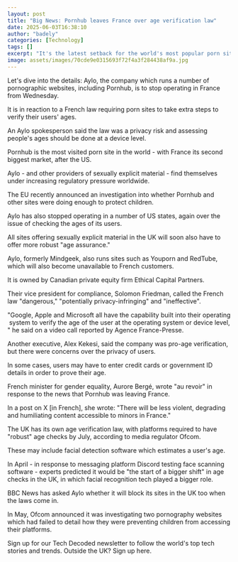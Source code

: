 ```yaml
---
layout: post
title: "Big News: Pornhub leaves France over age verification law"
date: 2025-06-03T16:38:10
author: "badely"
categories: [Technology]
tags: []
excerpt: "It's the latest setback for the world's most popular porn site, which is also under investigation by the EU."
image: assets/images/70cde9e0315693f72f4a3f284438af9a.jpg
---
```


Let's dive into the details: Aylo, the company which runs a number of pornographic websites, including Pornhub, is to stop operating in France from Wednesday.

It is in reaction to a French law requiring porn sites to take extra steps to verify their users' ages.

An Aylo spokesperson said the law was a privacy risk and assessing people's ages should be done at a device level.

Pornhub is the most visited porn site in the world - with France its second biggest market, after the US.

Aylo - and other providers of sexually explicit material - find themselves under increasing regulatory pressure worldwide.

The EU recently announced an investigation into whether Pornhub and other sites were doing enough to protect children.

Aylo has also stopped operating in a number of US states, again over the issue of checking the ages of its users.

All sites offering sexually explicit material in the UK will soon also have to offer more robust "age assurance."

Aylo, formerly Mindgeek, also runs sites such as Youporn and RedTube, which will also become unavailable to French customers.

It is owned by Canadian private equity firm Ethical Capital Partners. 

Their vice president for compliance, Solomon Friedman, called the French law "dangerous," "potentially privacy-infringing" and "ineffective".

"Google, Apple and Microsoft all have the capability built into their operating system to verify the age of the user at the operating system or device level," he said on a video call reported by Agence France-Presse. 

Another executive, Alex Kekesi, said the company was pro-age verification, but there were concerns over the privacy of users.

In some cases, users may have to enter credit cards or government ID details in order to prove their age.

French minister for gender equality, Aurore Bergé, wrote "au revoir" in response to the news that Pornhub was leaving France.

In a post on X [in French], she wrote: "There will be less violent, degrading and humiliating content accessible to minors in France."

The UK has its own age verification law, with platforms required to have "robust" age checks by July, according to media regulator Ofcom.

These may include facial detection software which estimates a user's age. 

In April - in response to messaging platform Discord testing face scanning software - experts predicted it would be "the start of a bigger shift" in age checks in the UK, in which facial recognition tech played a bigger role.

BBC News has asked Aylo whether it will block its sites in the UK too when the laws come in. 

In May, Ofcom announced it was investigating two pornography websites which had failed to detail how they were preventing children from accessing their platforms.

Sign up for our Tech Decoded newsletter to follow the world's top tech stories and trends. Outside the UK? Sign up here.

